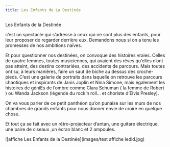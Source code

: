 ```yaml
---
title: Les Enfants de La Destinée
---
```

Les Enfants de la Destinée 

c’est un spectacle qui s’adresse à ceux qui ne sont plus des enfants, pour leur proposer de regarder derrière eux. Demandons nous si on a tenu les promesses de nos ambitions naïves.

Et pour questionner nos destinées, on convoque des histoires vraies. Celles de quatre femmes, toutes musiciennes, qui avaient des rêves qu’elles n’ont pas atteint, des destins contrariées, des accidents de parcours. Mais toutes ont su, à leurs manières, faire un saut de biche au dessus des croche-pieds. C’est une galerie de portraits dans laquelle on retrouve les parcours chaotiques et inspirants de Janis Joplin et Nina Simone, mais également les histoires de géniEs de l’ombre comme Clara Schuman ( la femme de Robert ) ou Wanda Jackson (légende du rock’n roll… et choriste d’Elvis Presley).

On va vous parler de ce petit panthéon qu’on punaise sur les murs de nos chambres de grands enfants pour nous donner envie de croire en quelque chose. 

Et tout ça se fait avec un rétro-projecteur d’antan, une guitare électrique, une paire de ciseaux ,un écran blanc et 2 ampoules. 

![affiche Les Enfants de la Destinée](images/test affiche ledld.jpg)